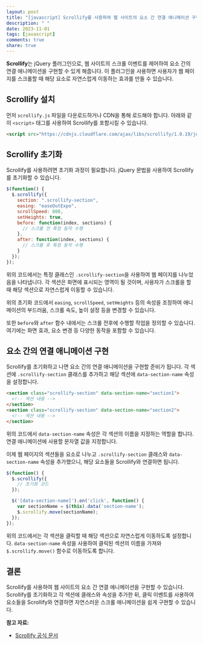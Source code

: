 ```yaml
---
layout: post
title: "[javascript] Scrollify를 사용하여 웹 사이트의 요소 간 연결 애니메이션 구현 방법"
description: " "
date: 2023-11-01
tags: [javascript]
comments: true
share: true
---
```


**Scrollify**는 jQuery 플러그인으로, 웹 사이트의 스크롤 이벤트를 제어하여 요소 간의 연결 애니메이션을 구현할 수 있게 해줍니다. 이 플러그인을 사용하면 사용자가 웹 페이지를 스크롤할 때 해당 요소로 자연스럽게 이동하는 효과를 만들 수 있습니다.

## Scrollify 설치

먼저 `scrollify.js` 파일을 다운로드하거나 CDN을 통해 로드해야 합니다. 아래와 같이 `<script>` 태그를 사용하여 Scrollify를 포함시킬 수 있습니다.

```html
<script src="https://cdnjs.cloudflare.com/ajax/libs/scrollify/1.0.19/jquery.scrollify.min.js"></script>
```

## Scrollify 초기화

Scrollify를 사용하려면 초기화 과정이 필요합니다. jQuery 문법을 사용하여 Scrollify를 초기화할 수 있습니다.

```javascript
$(function() {
  $.scrollify({
    section: ".scrollify-section",
    easing: "easeOutExpo",
    scrollSpeed: 800,
    setHeights: true,
    before: function(index, sections) {
      // 스크롤 전 특정 동작 수행
    },
    after: function(index, sections) {
      // 스크롤 후 특정 동작 수행
    }
  });
});
```

위의 코드에서는 특정 클래스인 `.scrollify-section`을 사용하여 웹 페이지를 나누었음을 나타냅니다. 각 섹션은 화면에 표시되는 영역이 될 것이며, 사용자가 스크롤을 할 때 해당 섹션으로 자연스럽게 이동할 수 있습니다.

위의 초기화 코드에서 `easing`, `scrollSpeed`, `setHeights` 등의 속성을 조정하여 애니메이션의 부드러움, 스크롤 속도, 높이 설정 등을 변경할 수 있습니다.

또한 `before`와 `after` 함수 내에서는 스크롤 전후에 수행할 작업을 정의할 수 있습니다. 여기에는 화면 효과, 요소 변경 등 다양한 동작을 포함할 수 있습니다.

## 요소 간의 연결 애니메이션 구현

Scrollify를 초기화하고 나면 요소 간의 연결 애니메이션을 구현할 준비가 됩니다. 각 섹션에 `.scrollify-section` 클래스를 추가하고 해당 섹션에 `data-section-name` 속성을 설정합니다.

```html
<section class="scrollify-section" data-section-name="section1">
  <!-- 섹션 내용 -->
</section>
<section class="scrollify-section" data-section-name="section2">
  <!-- 섹션 내용 -->
</section>
```

위의 코드에서 `data-section-name` 속성은 각 섹션의 이름을 지정하는 역할을 합니다. 연결 애니메이션에 사용할 문자열 값을 지정합니다.

이제 웹 페이지의 섹션들을 요소로 나누고 `.scrollify-section` 클래스와 `data-section-name` 속성을 추가했으니, 해당 요소들을 Scrollify와 연결하면 됩니다.

```javascript
$(function() {
  $.scrollify({
    // 초기화 코드
  });

  $('[data-section-name]').on('click', function() {
    var sectionName = $(this).data('section-name');
    $.scrollify.move(sectionName);
  });
});
```

위의 코드에서는 각 섹션을 클릭할 때 해당 섹션으로 자연스럽게 이동하도록 설정합니다. `data-section-name` 속성을 사용하여 클릭된 섹션의 이름을 가져와 `$.scrollify.move()` 함수로 이동하도록 합니다.

## 결론

Scrollify를 사용하여 웹 사이트의 요소 간 연결 애니메이션을 구현할 수 있습니다. Scrollify를 초기화하고 각 섹션에 클래스와 속성을 추가한 뒤, 클릭 이벤트를 사용하여 요소들을 Scrollify와 연결하면 자연스러운 스크롤 애니메이션을 쉽게 구현할 수 있습니다.

**참고 자료:**
- [Scrollify 공식 문서](https://github.com/lukehaas/Scrollify)